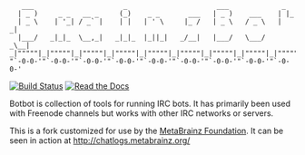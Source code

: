 ```
   ___                      _                      ___             _     
  | _ )     _ _   __ _     (_)    _ _       ___   | _ )    ___    | |_   
  | _ \    | '_| / _` |    | |   | ' \     |_ /   | _ \   / _ \   |  _|  
  |___/   _|_|_  \__,_|   _|_|_  |_||_|   _/__|   |___/   \___/   _\__|  
_|"""""|_|"""""|_|"""""|_|"""""|_|"""""|_|"""""|_|"""""|_|"""""|_|"""""| 
"`-0-0-'"`-0-0-'"`-0-0-'"`-0-0-'"`-0-0-'"`-0-0-'"`-0-0-'"`-0-0-'"`-0-0-' 
```

[![Build Status](https://api.travis-ci.org/metabrainz/brainzbot-core.png)](https://travis-ci.org/metabrainz/brainzbot-core)
[![Read the Docs](https://img.shields.io/readthedocs/pip.svg)](https://brainzbot.readthedocs.io/)

Botbot is collection of tools for running IRC bots. It has primarily been
used with Freenode channels but works with other IRC networks or servers.

This is a fork customized for use by the [MetaBrainz Foundation](https://metabrainz.org).
It can be seen in action at http://chatlogs.metabrainz.org/

